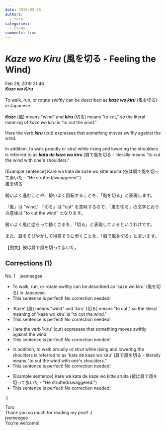 ```yaml
---
date: 2019-02-28
authors:
  - toru
categories:
  - Essay
comments: true
---
```


# <strong><em>Kaze wo Kiru</strong></em> (風を切る - Feeling the Wind)
<div class="date">Feb 28, 2019 21:46</div>
<div id="post"><div id="body_show_ori">
<strong><em>Kaze wo Kiru</strong></em><br/><br/>To walk, run, or rotate swiftly can be described as <strong><em>kaze wo kiru</em></strong> (風を切る) in Japanese.<br/><br/><strong><em>Kaze</em></strong> (風) means "wind" and <strong><em>kiru</em></strong> (切る) means "to cut," so the literal meaning of <em>kaze wo kiru</em> is "to cut the wind."<br/><br/>Here the verb <strong><em>kiru</em></strong> (cut) expresses that something moves swiftly against the wind.<br/><br/>In addition, to walk proudly or strut while rising and lowering the shoulders is referred to as <strong><em>kata de kaze wo kiru</em></strong> (肩で風を切る - literally means "to cut the wind with one's shoulders."<br/><br/>[Example sentence] Kare wa kata de kaze wo kitte aruita (彼は肩で風を切って歩いた - "He strutted/swaggered.")
</div></div>

<!-- more -->

<div id="post_ja"><div id="body_show_mo">
風を切る<br/><br/>勢いよく進むことや、勢いよく回転することを、「風を切る」と表現します。<br/><br/>「風」は "wind," 「切る」は "cut" を意味するので、「風を切る」の文字どおりの意味は "to cut the wind" となります。<br/><br/>勢いよく風に逆らって動くさまを、「切る」と表現しているというわけです。<br/><br/>また、肩をそびやかして得意そうに歩くことを、「肩で風を切る」と言います。<br/><br/>【例文】彼は肩で風を切って歩いた。
</div></div>

## Corrections (1)
<div id="block"><div class="first_name"> No. 1　<span class="just_name">jeemeegee</span></div><div id="block2">
<ul class="correction_field">
<li class="incorrect">To walk, run, or rotate swiftly can be described as 'kaze wo kiru' (風を切る) in Japanese.</li>
<li class="corrected perfect">This sentence is perfect! No correction needed!</li>
</ul>
<ul class="correction_field">
<li class="incorrect">'Kaze' (風) means "wind" and 'kiru' (切る) means "to cut," so the literal meaning of 'kaze wo kiru' is "to cut the wind."</li>
<li class="corrected perfect">This sentence is perfect! No correction needed!</li>
</ul>
<ul class="correction_field">
<li class="incorrect">Here the verb 'kiru' (cut) expresses that something moves swiftly against the wind.</li>
<li class="corrected perfect">This sentence is perfect! No correction needed!</li>
</ul>
<ul class="correction_field">
<li class="incorrect">In addition, to walk proudly or strut while rising and lowering the shoulders is referred to as 'kata de kaze wo kiru' (肩で風を切る - literally means "to cut the wind with one's shoulders."</li>
<li class="corrected perfect">This sentence is perfect! No correction needed!</li>
</ul>
<ul class="correction_field">
<li class="incorrect">[Example sentence] Kare wa kata de kaze wo kitte aruita (彼は肩で風を切って歩いた - "He strutted/swaggered.")</li>
<li class="corrected perfect">This sentence is perfect! No correction needed!</li>
</ul>
<p class="comment_small">
 :)
</p>

</div><div class="name"><span class="just_name">Toru</span><br>
Thank you so much for reading my post! :)
</div>
<div class="name"><span class="just_name">jeemeegee</span><br>
You're welcome!
</div>
</div>
